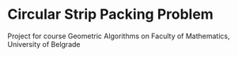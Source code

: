 # Circular Strip Packing Problem
Project for course Geometric Algorithms on Faculty of Mathematics, University of Belgrade
